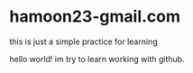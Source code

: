 # hamoon23-gmail.com
this is just a simple practice for learning

hello world!
im try to learn working with github.
